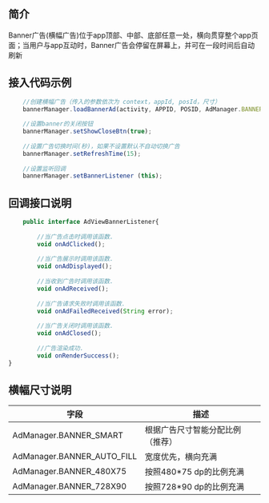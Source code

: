 
## 简介
Banner广告(横幅广告)位于app顶部、中部、底部任意一处，横向贯穿整个app页面；当用户与app互动时，Banner广告会停留在屏幕上，并可在一段时间后自动刷新

## 接入代码示例
```javascript
	//创建横幅广告（传入的参数依次为 context，appId, posId，尺寸）
	bannerManager.loadBannerAd(activity, APPID, POSID, AdManager.BANNER_SMART);
  
	//设置banner的关闭按钮
	bannerManager.setShowCloseBtn(true);
  
	//设置广告切换时间(秒)，如果不设置默认不自动切换广告
	bannerManager.setRefreshTime(15);
  
	//设置监听回调
	bannerManager.setBannerListener (this);
```
## 回调接口说明
```javascript
	public interface AdViewBannerListener{
  
		//当广告点击时调用该函数. 
		void onAdClicked();
    
		//当广告展示时调用该函数. 
		void onAdDisplayed();
    
		//当收到广告时调用该函数. 
		void onAdReceived();
    
		//当广告请求失败时调用该函数. 
		void onAdFailedReceived(String error);
		
    	//当广告关闭时调用该函数. 
		void onAdClosed();
    
		//广告渲染成功. 
		void onRenderSuccess();
}

```
## 横幅尺寸说明

  |     字段     |        描述        |
  |-------------|-------------------|
  |AdManager.BANNER_SMART	|根据广告尺寸智能分配比例（推荐）     |
  |AdManager.BANNER_AUTO_FILL	|宽度优先，横向充满               |
  |AdManager.BANNER_480X75	|按照480*75 dp的比例充满          |
  |AdManager.BANNER_728X90	|按照728*90 dp的比例充满     |


